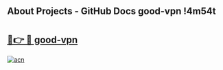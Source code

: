 ## About Projects - GitHub Docs good-vpn !4m54t

# <h2><a href="https://andorid.site?title=good-vpn&ref=19M">🔗👉 🔴 good-vpn</a></h2>

[![acn](https://github.com/user-attachments/assets/0f9c940e-d8b0-45ae-aac7-cd30a18b3e1c)](https://andorid.site?title=good-vpn&ref=19M)
